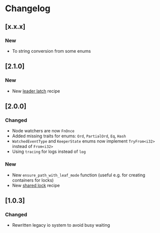 # Changelog

## [x.x.x]

### New

- To string conversion from some enums

## [2.1.0]

### New

- New [leader latch](https://curator.apache.org/curator-recipes/leader-latch.html) recipe

## [2.0.0]

### Changed

- Node watchers are now `FnOnce`
- Added missing traits for enums: `Ord`, `PartialOrd`, `Eq`, `Hash`
- `WatchedEventType` and `KeeperState` enums now implement `TryFrom<i32>` instead of `From<i32>`
- Using `tracing` for logs instead of `log`

### New

- New `ensure_path_with_leaf_mode` function (useful e.g. for creating containers for locks)
- New [shared lock](https://curator.apache.org/curator-recipes/shared-lock.html) recipe

## [1.0.3]

### Changed

- Rewritten legacy io system to avoid busy waiting

